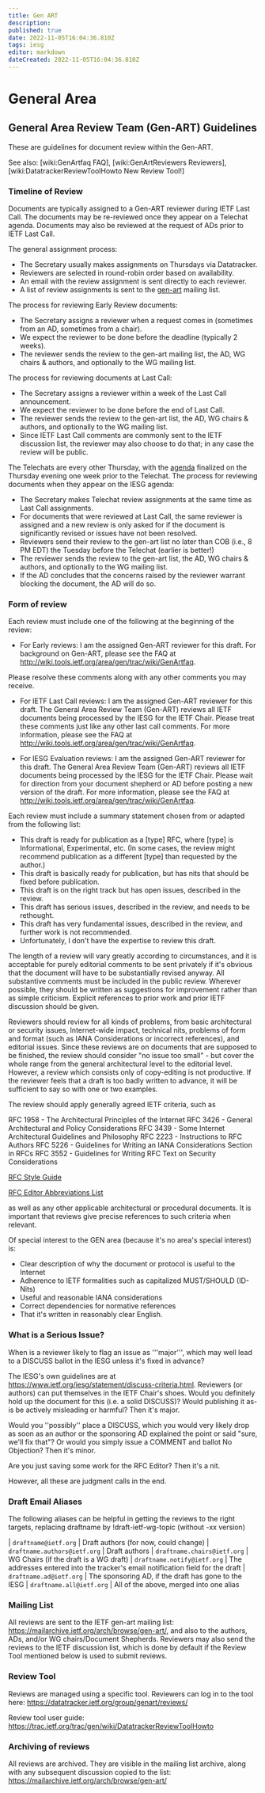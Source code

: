 ```yaml
---
title: Gen ART
description: 
published: true
date: 2022-11-05T16:04:36.810Z
tags: iesg
editor: markdown
dateCreated: 2022-11-05T16:04:36.810Z
---
```


# General Area  

## General Area Review Team (Gen-ART) Guidelines 

These are guidelines for document review within the Gen-ART.

See also: [wiki:GenArtfaq FAQ], [wiki:GenArtReviewers Reviewers], [wiki:DatatrackerReviewToolHowto New Review Tool!]

### Timeline of Review 

Documents are typically assigned to a Gen-ART reviewer during IETF Last Call.  The documents may be re-reviewed once they appear on a Telechat agenda. Documents may also be reviewed at the request of ADs prior to IETF Last Call.

The general assignment process:

 * The Secretary usually makes assignments on Thursdays via Datatracker. 
 * Reviewers are selected in round-robin order based on availability.
 * An email with the review assignment is sent directly to each reviewer.
 * A list of review assignments is sent to the [gen-art](https://mailarchive.ietf.org/arch/browse/gen-art/) mailing list. 

The process for reviewing Early Review documents:

 * The Secretary assigns a reviewer when a request comes in (sometimes from an AD, sometimes from a chair). 
 * We expect the reviewer to be done before the deadline (typically 2 weeks).
 * The reviewer sends the review to the gen-art mailing list, the AD, WG chairs & authors, and optionally to the WG mailing list. 

The process for reviewing documents at Last Call:

 * The Secretary assigns a reviewer within a week of the Last Call announcement.
 * We expect the reviewer to be done before the end of Last Call.
 * The reviewer sends the review to the gen-art list, the AD, WG chairs & authors, and optionally to the WG mailing list. 
 * Since IETF Last Call comments are commonly sent to the IETF discussion list, the reviewer may also choose to do that; in any case the review will be public.

The Telechats are every other Thursday, with the [agenda](https://datatracker.ietf.org/iesg/agenda/) finalized on the Thursday evening one week prior to the Telechat. The process for reviewing documents when they appear on the IESG agenda:

 * The Secretary makes Telechat review assignments at the same time as Last Call assignments.  
 * For documents that were reviewed at Last Call, the same reviewer is assigned and a new review is only asked for if the document is significantly revised or issues have not been resolved.
 * Reviewers send their review to the gen-art list no later than COB (i.e., 8 PM EDT) the Tuesday before the Telechat (earlier is better!)
 * The reviewer sends the review to the gen-art list, the AD, WG chairs & authors, and optionally to the WG mailing list. 
 * If the AD concludes that the concerns raised by the reviewer warrant blocking the document, the AD will do so.


### Form of review 

Each review must include one of the following at the beginning of the review:

 * For Early reviews:
 I am the assigned Gen-ART reviewer for this draft. For background on Gen-ART, please see the FAQ at http://wiki.tools.ietf.org/area/gen/trac/wiki/GenArtfaq.

 Please resolve these comments along with any other comments you may receive.

 * For IETF Last Call reviews:
   I am the assigned Gen-ART reviewer for this draft. The General Area
   Review Team (Gen-ART) reviews all IETF documents being processed
   by the IESG for the IETF Chair.  Please treat these comments just
   like any other last call comments. For more information, please see 
   the FAQ at http://wiki.tools.ietf.org/area/gen/trac/wiki/GenArtfaq.


 * For IESG Evaluation reviews: I am the assigned Gen-ART reviewer 
   for this draft. The General Area Review Team (Gen-ART) reviews all 
   IETF documents being processed by the IESG for the IETF Chair. 
   Please wait for direction from your document shepherd or AD before 
   posting a new version of the draft. For more information, please see 
   the FAQ at http://wiki.tools.ietf.org/area/gen/trac/wiki/GenArtfaq.


Each review must include a summary statement chosen from or adapted from the following list:

 * This draft is ready for publication as a [type] RFC, where [type] is Informational, Experimental, etc. (In some cases, the review might recommend publication as a different [type] than requested by the author.)
 * This draft is basically ready for publication, but has nits that should be fixed before publication.
 * This draft is on the right track but has open issues, described in the review.
 * This draft has serious issues, described in the review, and needs to be rethought.
 * This draft has very fundamental issues, described in the review, and further work is not recommended.
 * Unfortunately, I don't have the expertise to review this draft.

The length of a review will vary greatly according to circumstances, and it is acceptable for purely editorial comments to be sent privately if it's obvious that the document will have to be substantially revised anyway. All substantive comments must be included in the public review. Wherever possible, they should be written as suggestions for improvement rather than as simple criticism. Explicit references to prior work and prior IETF discussion should be given.

Reviewers should review for all kinds of problems, from basic architectural or security issues, Internet-wide impact, technical nits, problems of form and format (such as IANA Considerations or incorrect references), and editorial issues. Since these reviews are on documents that are supposed to be finished, the review should consider "no issue too small" - but cover the whole range from the general architectural level to the editorial level. However, a review which consists only of copy-editing is not productive. If the reviewer feels that a draft is too badly written to advance, it will be sufficient to say so with one or two examples.

The review should apply generally agreed IETF criteria, such as

RFC 1958 - The Architectural Principles of the Internet
RFC 3426 - General Architectural and Policy Considerations
RFC 3439 - Some Internet Architectural Guidelines and Philosophy
RFC 2223 - Instructions to RFC Authors
RFC 5226 - Guidelines for Writing an IANA Considerations Section in RFCs
RFC 3552 - Guidelines for Writing RFC Text on Security Considerations

 [RFC Style Guide](https://www.rfc-editor.org/styleguide/)

 [RFC Editor Abbreviations List](https://www.rfc-editor.org/materials/abbrev.expansion.txt)
 

as well as any other applicable architectural or procedural documents. It is important that reviews give precise references to such criteria when relevant.

Of special interest to the GEN area (because it's no area's special interest) is:
 * Clear description of why the document or protocol is useful to the Internet
 * Adherence to IETF formalities such as capitalized MUST/SHOULD (ID-Nits)
 * Useful and reasonable IANA considerations 
 * Correct dependencies for normative references
 * That it's written in reasonably clear English. 

### What is a Serious Issue? 

When is a reviewer likely to flag an issue as '''major''', which may well
lead to a DISCUSS ballot in the IESG unless it's fixed in advance?

The IESG's own guidelines are at https://www.ietf.org/iesg/statement/discuss-criteria.html. Reviewers (or authors) can put themselves in the IETF Chair's shoes. Would you definitely hold up the document for this (i.e. a solid DISCUSS)? Would publishing it as-is be actively misleading or harmful? Then it's major.

Would you ''possibly'' place a DISCUSS, which you would very likely drop as
soon as an author or the sponsoring AD explained the point or said "sure,
we'll fix that"? Or would you simply issue a COMMENT and ballot
No Objection? Then it's minor.

Are you just saving some work for the RFC Editor? Then it's a nit.

However, all these are judgment calls in the end.

### Draft Email Aliases

The following aliases can be helpful in getting the reviews to the right targets, replacing  draftname by !draft-ietf-wg-topic  (without -xx version)

| `draftname@ietf.org`	 | Draft authors (for now, could change)
| `draftname.authors@ietf.org` | Draft authors
| `draftname.chairs@ietf.org` | WG Chairs (if the draft is a WG draft)
| `draftname.notify@ietf.org` | The addresses entered into the tracker's  email notification field for the draft
| `draftname.ad@ietf.org` | The sponsoring AD, if the draft has gone to the IESG
| `draftname.all@ietf.org` | All of the above, merged into one alias

### Mailing List

All reviews are sent to the IETF gen-art mailing list: https://mailarchive.ietf.org/arch/browse/gen-art/, and also to the authors, ADs, and/or WG chairs/Document Shepherds. Reviewers may also send the reviews to the IETF discussion list, which is done by default if the Review Tool mentioned below is used to submit reviews.  

### Review Tool 

Reviews are managed using a specific tool. Reviewers can log in to the tool
here: https://datatracker.ietf.org/group/genart/reviews/

Review tool user guide: https://trac.ietf.org/trac/gen/wiki/DatatrackerReviewToolHowto

### Archiving of reviews 

All reviews are archived. They are visible in the mailing list archive, along with any subsequent discussion copied to the list: https://mailarchive.ietf.org/arch/browse/gen-art/
